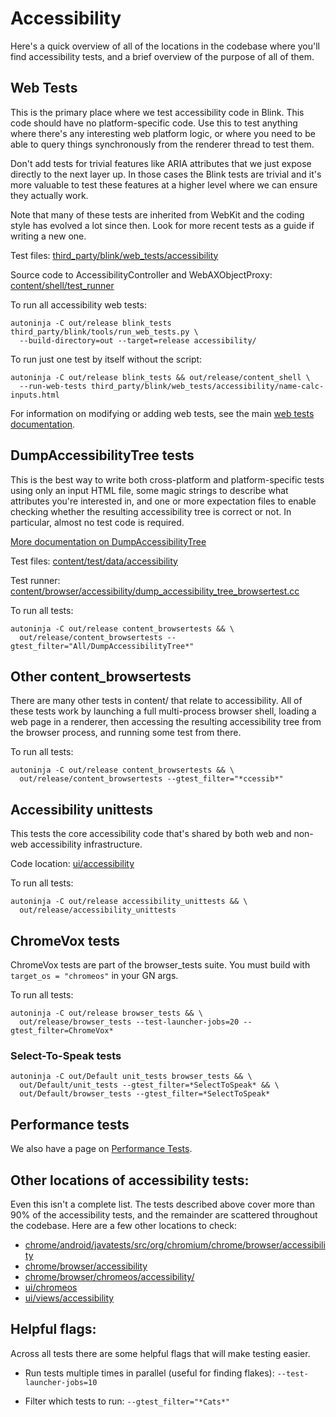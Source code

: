 # Accessibility

Here's a quick overview of all of the locations in the codebase where you'll
find accessibility tests, and a brief overview of the purpose of all of them.

## Web Tests

This is the primary place where we test accessibility code in Blink. This code
should have no platform-specific code. Use this to test anything where there's
any interesting web platform logic, or where you need to be able to query things
synchronously from the renderer thread to test them.

Don't add tests for trivial features like ARIA attributes that we just expose
directly to the next layer up. In those cases the Blink tests are trivial and
it's more valuable to test these features at a higher level where we can ensure
they actually work.

Note that many of these tests are inherited from WebKit and the coding style has
evolved a lot since then. Look for more recent tests as a guide if writing a new
one.

Test files:
[third_party/blink/web_tests/accessibility](https://cs.chromium.org/chromium/src/third_party/blink/web_tests/accessibility/)

Source code to AccessibilityController and WebAXObjectProxy:
[content/shell/test_runner](https://cs.chromium.org/chromium/src/content/shell/test_runner/)

To run all accessibility web tests:

```
autoninja -C out/release blink_tests third_party/blink/tools/run_web_tests.py \
  --build-directory=out --target=release accessibility/
```

To run just one test by itself without the script:

```
autoninja -C out/release blink_tests && out/release/content_shell \
  --run-web-tests third_party/blink/web_tests/accessibility/name-calc-inputs.html
```

For information on modifying or adding web tests, see the main
[web tests documentation](https://chromium.googlesource.com/chromium/src/+/master/docs/testing/web_tests.md).

## DumpAccessibilityTree tests

This is the best way to write both cross-platform and platform-specific tests
using only an input HTML file, some magic strings to describe what attributes
you're interested in, and one or more expectation files to enable checking
whether the resulting accessibility tree is correct or not. In particular,
almost no test code is required.

[More documentation on DumpAccessibilityTree](../../content/test/data/accessibility/readme.md)

Test files:
[content/test/data/accessibility](https://cs.chromium.org/chromium/src/content/test/data/accessibility/)

Test runner:
[content/browser/accessibility/dump_accessibility_tree_browsertest.cc](https://cs.chromium.org/chromium/src/content/browser/accessibility/dump_accessibility_tree_browsertest.cc)

To run all tests:

```
autoninja -C out/release content_browsertests && \
  out/release/content_browsertests --gtest_filter="All/DumpAccessibilityTree*"
```

## Other content_browsertests

There are many other tests in content/ that relate to accessibility. All of
these tests work by launching a full multi-process browser shell, loading a web
page in a renderer, then accessing the resulting accessibility tree from the
browser process, and running some test from there.

To run all tests:

```
autoninja -C out/release content_browsertests && \
  out/release/content_browsertests --gtest_filter="*ccessib*"
```

## Accessibility unittests

This tests the core accessibility code that's shared by both web and non-web
accessibility infrastructure.

Code location:
[ui/accessibility](https://cs.chromium.org/chromium/src/ui/accessibility/)

To run all tests:

```
autoninja -C out/release accessibility_unittests && \
  out/release/accessibility_unittests
```

## ChromeVox tests

ChromeVox tests are part of the browser_tests suite. You must build with
`target_os = "chromeos"` in your GN args.

To run all tests:

```
autoninja -C out/release browser_tests && \
  out/release/browser_tests --test-launcher-jobs=20 --gtest_filter=ChromeVox*
```

### Select-To-Speak tests

```
autoninja -C out/Default unit_tests browser_tests && \
  out/Default/unit_tests --gtest_filter=*SelectToSpeak* && \
  out/Default/browser_tests --gtest_filter=*SelectToSpeak*
```

## Performance tests

We also have a page on [Performance Tests](perf.md).

## Other locations of accessibility tests:

Even this isn't a complete list. The tests described above cover more than 90%
of the accessibility tests, and the remainder are scattered throughout the
codebase. Here are a few other locations to check:

*   [chrome/android/javatests/src/org/chromium/chrome/browser/accessibility](https://cs.chromium.org/chromium/src/chrome/android/javatests/src/org/chromium/chrome/browser/accessibility/)
*   [chrome/browser/accessibility](https://cs.chromium.org/chromium/src/chrome/browser/accessibility/)
*   [chrome/browser/chromeos/accessibility/](https://cs.chromium.org/chromium/src/chrome/browser/chromeos/accessibility/)
*   [ui/chromeos](https://cs.chromium.org/chromium/src/ui/chromeos/)
*   [ui/views/accessibility](https://cs.chromium.org/chromium/src/ui/views/accessibility/)

## Helpful flags:

Across all tests there are some helpful flags that will make testing easier.

*   Run tests multiple times in parallel (useful for finding flakes):
    `--test-launcher-jobs=10`

*   Filter which tests to run: `--gtest_filter="*Cats*"`
